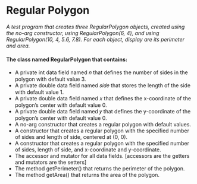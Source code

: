 # Regular Polygon

*A test program that creates three RegularPolygon objects, created using the no-arg constructor, using RegularPolygon(6, 4), and using RegularPolygon(10, 4, 5.6, 7.8). For each object, display are its perimeter and area.*
 
#### The class named RegularPolygon that contains:
  
*  A private int data field named 𝑛 that defines the number of sides in the polygon with default value 3.
* A private double data field named 𝑠𝑖𝑑𝑒 that stores the length of the side with default value 1.
* A private double data field named 𝑥 that defines the x-coordinate of the polygon’s center with default value 0.
* A private double data field named 𝑦 that defines the y-coordinate of the polygon’s center with default value 0.
* A no-arg constructor that creates a regular polygon with default values.
* A constructor that creates a regular polygon with the specified number of sides and
  length of side, centered at (0, 0).
* A constructor that creates a regular polygon with the specified number of sides,
  length of side, and x-coordinate and y-coordinate.
* The accessor and mutator for all data fields. [accessors are the getters and mutators
  are the setters]
* The method getPerimeter() that returns the perimeter of the polygon.
* The method getArea() that returns the area of the polygon. 
